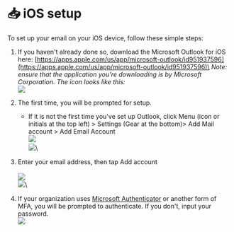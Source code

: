 # 📥 iOS setup

To set up your email on your iOS device, follow these simple steps:

1. If you haven't already done so, download the Microsoft Outlook for iOS here: [https://apps.apple.com/us/app/microsoft-outlook/id951937596](https://apps.apple.com/us/app/microsoft-outlook/id951937596)\
   _Note: ensure that the application you're downloading is by Microsoft Corporation. The icon looks like this:_ \
   ![](<../../../../../.gitbook/assets/image (25).png>)
2.  The first time, you will be prompted for setup.&#x20;

    * If it is not the first time you've set up Outlook, click Menu (icon or initials at the top left) > Settings (Gear at the bottom)> Add Mail account > Add Email Account\
      ![](<../../../../../.gitbook/assets/image (26).png>)\
      ![](<../../../../../.gitbook/assets/image (27).png>)\



3. Enter your email address, then tap Add account\
   \
   ![](<../../../../../.gitbook/assets/Image (1).jpg>)\
   ![](<../../../../../.gitbook/assets/Image (2).jpg>)\

4. If your organization uses [Microsoft Authenticator](../../microsoft-authenticator/) or another form of MFA, you will be prompted to authenticate. If you don't, input your password. \
   ![](<../../../../../.gitbook/assets/Image (3).jpg>)
